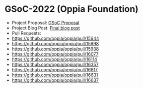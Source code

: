 # GSoC-2022 (Oppia Foundation)

- Project Proposal: [GSoC Proposal](https://docs.google.com/document/d/19GsQGN6tUA3MhGvz5GMvlMXnnGCBOmO5Z0IgNQEQB_g/edit)
- Project Blog Post: [Final blog post](https://medium.com/@rathimanan27/google-summer-of-code22-with-oppia-44e7611e19bc)
- Pull Requests:
 - https://github.com/oppia/oppia/pull/15644
 - https://github.com/oppia/oppia/pull/15698
 - https://github.com/oppia/oppia/pull/15938
 - https://github.com/oppia/oppia/pull/16077
 - https://github.com/oppia/oppia/pull/16114
 - https://github.com/oppia/oppia/pull/16357
 - https://github.com/oppia/oppia/pull/16617
 - https://github.com/oppia/oppia/pull/16631
 - https://github.com/oppia/oppia/pull/16637

